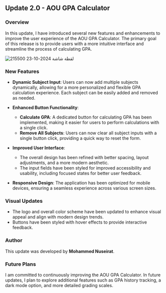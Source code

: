 ## Update 2.0 - AOU GPA Calculator

### Overview
In this update, I have introduced several new features and enhancements to improve the user experience of the AOU GPA Calculator. 
The primary goal of this release is to provide users with a more intuitive interface and streamline the process of calculating GPA.

![لقطة شاشة 2024-10-23 215500](https://github.com/user-attachments/assets/3a695d15-9d73-4d18-b15b-aae9b42d4891)

### New Features
- **Dynamic Subject Input**: Users can now add multiple subjects dynamically, allowing for a more personalized and flexible GPA calculation experience. Each subject can be easily added and removed as needed.

- **Enhanced Button Functionality**:
  - **Calculate GPA**: A dedicated button for calculating GPA has been implemented, making it easier for users to perform calculations with a single click.
  - **Remove All Subjects**: Users can now clear all subject inputs with a single button click, providing a quick way to reset the form.

- **Improved User Interface**:
  - The overall design has been refined with better spacing, layout adjustments, and a more modern aesthetic.
  - The input fields have been styled for improved accessibility and usability, including focused states for better user feedback.

- **Responsive Design**: The application has been optimized for mobile devices, ensuring a seamless experience across various screen sizes.

### Visual Updates
- The logo and overall color scheme have been updated to enhance visual appeal and align with modern design trends.
- Buttons have been styled with hover effects to provide interactive feedback.

### Author
This update was developed by **Mohammed Nuseirat**.

### Future Plans
I am committed to continuously improving the AOU GPA Calculator. In future updates, I plan to explore additional features such as GPA history tracking, a dark mode option, and more detailed grading scales.
